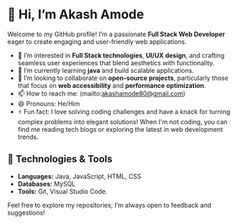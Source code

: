 # 👋 Hi, I’m Akash Amode

Welcome to my GitHub profile! I’m a passionate **Full Stack Web Developer** eager to create engaging and user-friendly web applications.

- 👀 I’m interested in **Full Stack technologies**, **UI/UX design**, and crafting seamless user experiences that blend aesthetics with functionality.
- 🌱 I’m currently learning **java** and build scalable applications.
- 💞️ I’m looking to collaborate on **open-source projects**, particularly those that focus on **web accessibility** and **performance optimization**.
- 📫 How to reach me: (mailto:akashamode80@gmail.com) 
- 😄 Pronouns: He/Him
- ⚡ Fun fact: I love solving coding challenges and have a knack for turning complex problems into elegant solutions! When I'm not coding, you can find me reading tech blogs or exploring the latest in web development trends.

## 🚀 Technologies & Tools

- **Languages:** Java, JavaScript, HTML, CSS
- **Databases:** MySQL
- **Tools:** Git, Visual Studio Code.

Feel free to explore my repositories; I’m always open to feedback and suggestions!
